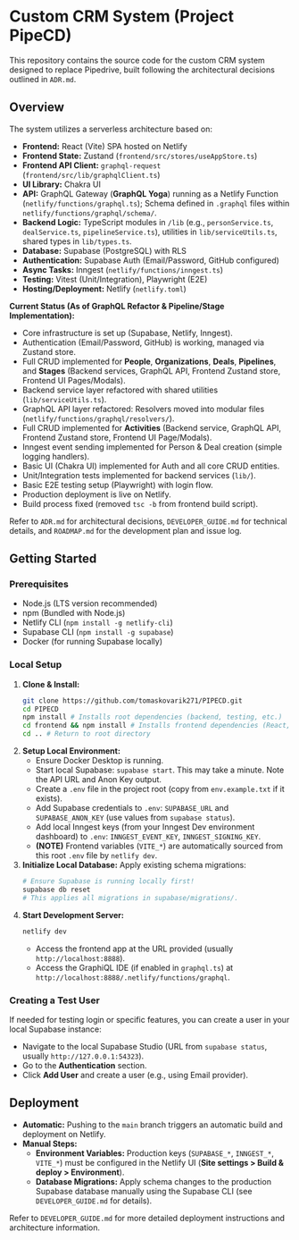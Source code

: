 # Custom CRM System (Project PipeCD)

This repository contains the source code for the custom CRM system designed to replace Pipedrive, built following the architectural decisions outlined in `ADR.md`.

## Overview

The system utilizes a serverless architecture based on:

*   **Frontend:** React (Vite) SPA hosted on Netlify
*   **Frontend State:** Zustand (`frontend/src/stores/useAppStore.ts`)
*   **Frontend API Client:** `graphql-request` (`frontend/src/lib/graphqlClient.ts`)
*   **UI Library:** Chakra UI
*   **API:** GraphQL Gateway (**GraphQL Yoga**) running as a Netlify Function (`netlify/functions/graphql.ts`); Schema defined in `.graphql` files within `netlify/functions/graphql/schema/`.
*   **Backend Logic:** TypeScript modules in `/lib` (e.g., `personService.ts`, `dealService.ts`, `pipelineService.ts`), utilities in `lib/serviceUtils.ts`, shared types in `lib/types.ts`.
*   **Database:** Supabase (PostgreSQL) with RLS
*   **Authentication:** Supabase Auth (Email/Password, GitHub configured)
*   **Async Tasks:** Inngest (`netlify/functions/inngest.ts`)
*   **Testing:** Vitest (Unit/Integration), Playwright (E2E)
*   **Hosting/Deployment:** Netlify (`netlify.toml`)

**Current Status (As of GraphQL Refactor & Pipeline/Stage Implementation):**

*   Core infrastructure is set up (Supabase, Netlify, Inngest).
*   Authentication (Email/Password, GitHub) is working, managed via Zustand store.
*   Full CRUD implemented for **People**, **Organizations**, **Deals**, **Pipelines**, and **Stages** (Backend services, GraphQL API, Frontend Zustand store, Frontend UI Pages/Modals).
*   Backend service layer refactored with shared utilities (`lib/serviceUtils.ts`).
*   GraphQL API layer refactored: Resolvers moved into modular files (`netlify/functions/graphql/resolvers/`).
*   Full CRUD implemented for **Activities** (Backend service, GraphQL API, Frontend Zustand store, Frontend UI Page/Modals).
*   Inngest event sending implemented for Person & Deal creation (simple logging handlers).
*   Basic UI (Chakra UI) implemented for Auth and all core CRUD entities.
*   Unit/Integration tests implemented for backend services (`lib/`).
*   Basic E2E testing setup (Playwright) with login flow.
*   Production deployment is live on Netlify.
*   Build process fixed (removed `tsc -b` from frontend build script).

Refer to `ADR.md` for architectural decisions, `DEVELOPER_GUIDE.md` for technical details, and `ROADMAP.md` for the development plan and issue log.

## Getting Started

### Prerequisites

*   Node.js (LTS version recommended)
*   npm (Bundled with Node.js)
*   Netlify CLI (`npm install -g netlify-cli`)
*   Supabase CLI (`npm install -g supabase`)
*   Docker (for running Supabase locally)

### Local Setup

1.  **Clone & Install:**
    ```bash
    git clone https://github.com/tomaskovarik271/PIPECD.git
    cd PIPECD
    npm install # Installs root dependencies (backend, testing, etc.)
    cd frontend && npm install # Installs frontend dependencies (React, Zustand, etc.)
    cd .. # Return to root directory
    ```
2.  **Setup Local Environment:**
    *   Ensure Docker Desktop is running.
    *   Start local Supabase: `supabase start`. This may take a minute. Note the API URL and Anon Key output.
    *   Create a `.env` file in the project root (copy from `env.example.txt` if it exists).
    *   Add Supabase credentials to `.env`: `SUPABASE_URL` and `SUPABASE_ANON_KEY` (use values from `supabase status`).
    *   Add local Inngest keys (from your Inngest Dev environment dashboard) to `.env`: `INNGEST_EVENT_KEY`, `INNGEST_SIGNING_KEY`.
    *   **(NOTE)** Frontend variables (`VITE_*`) are automatically sourced from this root `.env` file by `netlify dev`.
3.  **Initialize Local Database:** Apply existing schema migrations:
    ```bash
    # Ensure Supabase is running locally first!
    supabase db reset
    # This applies all migrations in supabase/migrations/.
    ```
4.  **Start Development Server:**
    ```bash
    netlify dev
    ```
    *   Access the frontend app at the URL provided (usually `http://localhost:8888`).
    *   Access the GraphiQL IDE (if enabled in `graphql.ts`) at `http://localhost:8888/.netlify/functions/graphql`.

### Creating a Test User

If needed for testing login or specific features, you can create a user in your local Supabase instance:

*   Navigate to the local Supabase Studio (URL from `supabase status`, usually `http://127.0.0.1:54323`).
*   Go to the **Authentication** section.
*   Click **Add User** and create a user (e.g., using Email provider).

## Deployment

*   **Automatic:** Pushing to the `main` branch triggers an automatic build and deployment on Netlify.
*   **Manual Steps:**
    *   **Environment Variables:** Production keys (`SUPABASE_*`, `INNGEST_*`, `VITE_*`) must be configured in the Netlify UI (**Site settings > Build & deploy > Environment**).
    *   **Database Migrations:** Apply schema changes to the production Supabase database manually using the Supabase CLI (see `DEVELOPER_GUIDE.md` for details).

Refer to `DEVELOPER_GUIDE.md` for more detailed deployment instructions and architecture information.